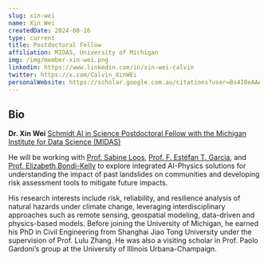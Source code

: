 ```yaml
---
slug: xin-wei
name: Xin Wei
createdDate: 2024-08-16
type: current
title: Postdoctoral Fellow
affiliation: MIDAS, University of Michigan
img: /img/member-xin-wei.png
linkedin: https://www.linkedin.com/in/xin-wei-calvin
twitter: https://x.com/Calvin_XinWEi
personalWebsite: https://scholar.google.com.au/citations?user=Bs4I0eAAAAAJ&hl=en
---
```


## Bio
**Dr. Xin Wei**
[Schmidt AI in Science Postdoctoral Fellow with the Michigan Institute for Data Science (MIDAS)](https://midas.umich.edu/faculty-member/xin-wei/)

He will be working with [Prof. Sabine Loos](https://cee.engin.umich.edu/people/loos-sabine/), [Prof. F. Estéfan T. Garcia](https://cee.engin.umich.edu/people/garcia-f-estefan-t/), and [Prof. Elizabeth Bondi-Kelly](https://sites.google.com/view/elizabethbondi) to explore integrated AI-Physics solutions for understanding the impact of past landslides on communities and developing risk assessment tools to mitigate future impacts.

His research interests include risk, reliability, and resilience analysis of natural hazards under climate change, leveraging interdisciplinary approaches such as remote sensing, geospatial modeling, data-driven and physics-based models. Before joining the University of Michigan, he earned his PhD in Civil Engineering from Shanghai Jiao Tong University under the supervision of Prof. Lulu Zhang. He was also a visiting scholar in Prof. Paolo Gardoni’s group at the University of Illinois Urbana-Champaign.